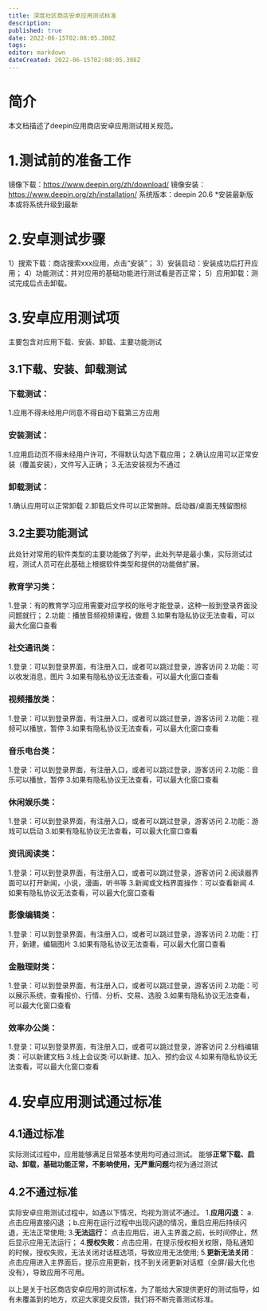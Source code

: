 ```yaml
---
title: 深度社区商店安卓应用测试标准
description: 
published: true
date: 2022-06-15T02:08:05.308Z
tags: 
editor: markdown
dateCreated: 2022-06-15T02:08:05.308Z
---
```


# 简介
本文档描述了deepin应用商店安卓应用测试相关规范。
# 1.测试前的准备工作
镜像下载：https://www.deepin.org/zh/download/
镜像安装：https://www.deepin.org/zh/installation/
系统版本：deepin 20.6
*安装最新版本或将系统升级到最新
# 2.安卓测试步骤
1）搜索下载：商店搜索xxx应用，点击“安装”；
3）安装启动：安装成功后打开应用；
4）功能测试：并对应用的基础功能进行测试看是否正常；
5）应用卸载：测试完成后点击卸载。
# 3.安卓应用测试项
主要包含对应用下载、安装、卸载、主要功能测试
## 3.1下载、安装、卸载测试
### 下载测试：
1.应用不得未经用户同意不得自动下载第三方应用

### 安装测试：
1.应用启动页不得未经用户许可，不得默认勾选下载应用；
2.确认应用可以正常安装（覆盖安装），文件写入正确；
3.无法安装视为不通过

### 卸载测试：
1.确认应用可以正常卸载
2.卸载后文件可以正常删除。启动器/桌面无残留图标

## 3.2主要功能测试
此处针对常用的软件类型的主要功能做了列举，此处列举是最小集，实际测试过程，测试人员可在此基础上根据软件类型和提供的功能做扩展。
### 教育学习类：
1.登录：有的教育学习应用需要对应学校的账号才能登录，这种一般到登录界面没问题就行；
2.功能：播放音频视频课程，做题
3.如果有隐私协议无法查看，可以最大化窗口查看

### 社交通讯类：
1.登录：可以到登录界面，有注册入口，或者可以跳过登录，游客访问
2.功能：可以收发消息，图片
3.如果有隐私协议无法查看，可以最大化窗口查看

### 视频播放类：
1.登录：可以到登录界面，有注册入口，或者可以跳过登录，游客访问
2.功能：视频可以播放，暂停
3.如果有隐私协议无法查看，可以最大化窗口查看

### 音乐电台类：
1.登录：可以到登录界面，有注册入口，或者可以跳过登录，游客访问
2.功能：音乐可以播放，暂停
3.如果有隐私协议无法查看，可以最大化窗口查看

### 休闲娱乐类：
1.登录：可以到登录界面，有注册入口，或者可以跳过登录，游客访问
2.功能：游戏可以启动
3.如果有隐私协议无法查看，可以最大化窗口查看

### 资讯阅读类：
1.登录：可以到登录界面，有注册入口，或者可以跳过登录，游客访问
2.阅读器界面可以打开新闻，小说，漫画，听书等
3.新闻或文档界面操作：可以查看新闻
4.如果有隐私协议无法查看，可以最大化窗口查看

### 影像编辑类：
1.登录：可以到登录界面，有注册入口，或者可以跳过登录，游客访问
2.功能：打开，新建，编辑图片
3.如果有隐私协议无法查看，可以最大化窗口查看

### 金融理财类：
1.登录：可以到登录界面，有注册入口，或者可以跳过登录，游客访问
2.功能：可以展示系统，查看报价、行情、分析、交易、选股
3.如果有隐私协议无法查看，可以最大化窗口查看

### 效率办公类：
1.登录：可以到登录界面，有注册入口，或者可以跳过登录，游客访问
2.分档编辑类：可以新建文档
3.线上会议类:可以新建、加入、预约会议
4.如果有隐私协议无法查看，可以最大化窗口查看

# 4.安卓应用测试通过标准
## 4.1通过标准
实际测试过程中，应用能够满足日常基本使用均可通过测试。
能够**正常下载、启动、卸载，基础功能正常，不影响使用，无严重问题**均视为通过测试

## 4.2不通过标准
实际安卓应用测试过程中，如遇以下情况，均视为测试不通过。
1.**应用闪退：** a.点击应用直接闪退 ；b.应用在运行过程中出现闪退的情况，重启应用后持续闪退，无法正常使用;
3.**无法运行：** 点击应用后，进入主界面之前，长时间停止，然后显示应用无法运行；
4.**授权失败**：点击应用，在提示授权相关权限，隐私通知的时候，授权失败，无法关闭对话框选项，导致应用无法使用;
5.**更新无法关闭**：点击应用进入主界面后，提示应用更新，找不到关闭更新对话框（全屏/最大化也没有），导致应用不可用。

以上是关于社区商店安卓应用的测试标准，为了能给大家提供更好的测试指导，如有未覆盖到的地方，欢迎大家提交反馈，我们将不断完善测试标准。

